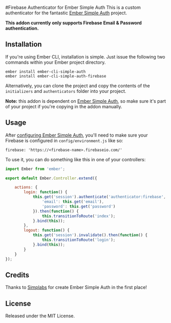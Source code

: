#Firebase Authenticator for Ember Simple Auth
This is a custom authenticator for the fantastic [Ember Simple Auth](https://github.com/simplabs/ember-simple-auth) project.

**This addon currently only supports Firebase Email & Password authentication.**

## Installation

If you're using Ember CLI, installation is simple. Just issue the following two commands within your Ember project directory.

```
ember install ember-cli-simple-auth
ember install ember-cli-simple-auth-firebase
```
Alternatively, you can clone the project and copy the contents of the `initializers` and `authenticators` folder into your project.

**Note:** this addon is dependent on [Ember Simple Auth](https://github.com/simplabs/ember-simple-auth), so make sure it's part of your project if you're copying in the addon manually.

## Usage

After [configuring Ember Simple Auth](https://github.com/simplabs/ember-simple-auth#the-session), you'll need to make sure your Firebase is configured in `config/environment.js` like so:

`firebase: 'https://<firebase-name>.firebaseio.com/'`

To use it, you can do something like this in one of your controllers:

```javascript
import Ember from 'ember';

export default Ember.Controller.extend({

    actions: {
        login: function() {
            this.get('session').authenticate('authenticator:firebase', {
                'email': this.get('email'),
                'password': this.get('password')
            }).then(function() {
                this.transitionToRoute('index');
            }.bind(this));
        },
        logout: function() {
            this.get('session').invalidate().then(function() {
                this.transitionToRoute('login');
            }.bind(this));
        }
    }
});
```

## Credits

Thanks to [Simplabs](https://github.com/simplabs) for create Ember Simple Auth in the first place!

## License

Released under the MIT License.
